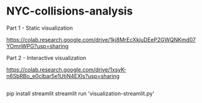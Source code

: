# NYC-collisions-analysis

Part 1 - Static visualization

https://colab.research.google.com/drive/1kj8MrEcXkiuDEeP2GWQNKmd07YOmnWPG?usp=sharing

Part 2 -  Interactive visualization

https://colab.research.google.com/drive/1xsyK-n6SbRBo_e0clbar5e1UtjN4EXIs?usp=sharing

##

pip install streamlit
streamlit run 'visualization-streamlit.py'
